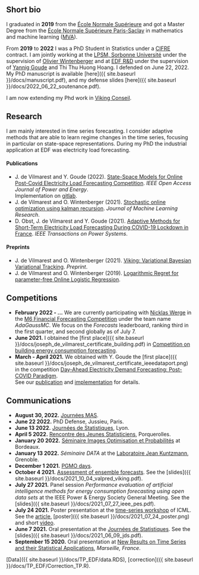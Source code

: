 ## Short bio

I graduated in **2019** from the [École Normale Supérieure](https://www.ens.fr) and got a Master Degree from the [École Normale Supérieure Paris-Saclay](https://ens-paris-saclay.fr/en/) in mathematics and machine learning ([MVA](https://www.master-mva.com/)).

From **2019** to **2022** I was a PhD Student in Statistics under a [CIFRE](https://www.enseignementsup-recherche.gouv.fr/cid22130/les-cifre.html/) contract. I am jointly working at the [LPSM, Sorbonne Université](https://www.lpsm.paris/) under the supervision of [Olivier Wintenberger](http://wintenberger.fr/) and at [EDF R&D](https://www.edf.fr/groupe-edf/inventer-l-avenir-de-l-energie/r-d-un-savoir-faire-mondial) under the supervision of [Yannig Goude](https://www.imo.universite-paris-saclay.fr/~goude/about.html) and Thi Thu Huong Hoang. I defended on June 22, 2022.\
My PhD manuscript is available [here]({{ site.baseurl }}/docs/manuscript.pdf), and my defense slides [here]({{ site.baseurl }}/docs/2022_06_22_soutenance.pdf).

I am now extending my Phd work in [Viking Conseil](http://vikingconseil.fr/).


## Research

I am mainly interested in time series forecasting. I consider adaptive methods that are able to learn regime changes in the time series, focusing in particular on state-space representations. During my PhD the industrial application at EDF was electricity load forecasting.

#### Publications

* J. de Vilmarest and Y. Goude (2022). [State-Space Models for Online Post-Covid Electricity Load Forecasting Competition](https://ieeexplore.ieee.org/document/9677626). *IEEE Open Access Journal of Power and Energy*.\
Implementation on [gitlab](https://gitlab.com/JosephdeVilmarest/state-space-post-covid-forecasting).
* J. de Vilmarest and O. Wintenberger (2021). [Stochastic online optimization using kalman recursion](https://www.jmlr.org/papers/v22/20-618.html). *Journal of Machine Learning Research*.
* D. Obst, J. de Vilmarest and Y. Goude (2021). [Adaptive Methods for Short-Term Electricity Load Forecasting During COVID-19 Lockdown in France](https://ieeexplore.ieee.org/abstract/document/9382417?casa_token=pIp_LDE7e0MAAAAA:F3lsUFypBN28V95VtTBd2NQyf7vr2hDmh77GlR4fkvmyvAprzuh5VqDV-nBS9jqIDVWHbxv2ecI6). *IEEE Transactions on Power Systems*.

#### Preprints

* J. de Vilmarest and O. Wintenberger (2021). [Viking: Variational Bayesian Variational Tracking](https://arxiv.org/abs/2104.10777). *Preprint*.
* J. de Vilmarest and O. Wintenberger (2019). [Logarithmic Regret for parameter-free Online Logistic Regression](https://arxiv.org/abs/1902.09803).


## Competitions

* **February 2022 - ...** We are currently participating with [Nicklas Werge](https://nicklaswerge.github.io/) in the [M6 Financial Forecasting Competition](https://m6competition.com/) under the team name *AdaGaussMC*. We focus on the *Forecasts* leaderboard, ranking third in the first quarter, and second globally as of July 7.
* **June 2021.** I obtained the [first place]({{ site.baseurl }}/docs/joseph_de_vilmarest_certificate_building.pdf) in [Competition on building energy consumption forecasting](http://www.gecad.isep.ipp.pt/smartgridcompetitions/).
* **March - April 2021.** We obtained with Y. Goude the [first place]({{ site.baseurl }}/docs/joseph_de_vilmarest_certificate_ieeedataport.png) in the competition [Day-Ahead Electricity Demand Forecasting: Post-COVID Paradigm](https://ieee-dataport.org/competitions/day-ahead-electricity-demand-forecasting-post-covid-paradigm).\
See our [publication](https://ieeexplore.ieee.org/document/9677626) and [implementation](https://gitlab.com/JosephdeVilmarest/state-space-post-covid-forecasting) for details.


## Communications

* **August 30, 2022.** [Journées MAS](https://mas2022.sciencesconf.org/). 
* **June 22 2022.** PhD Defense, Jussieu, Paris.
* **June 13 2022.** [Journées de Statistiques](https://jds22.sciencesconf.org/), Lyon.
* **April 5 2022.** [Rencontre des Jeunes Statisticiens](https://rjs2022.sciencesconf.org/), Porquerolles.
* **January 20 2022.** [Séminaire Images Optimisation et Probabilités](https://www.math.u-bordeaux.fr/imb/seminaire-image-optimisation-et-probabilites) at Bordeaux.
* **January 13 2022.** *Séminaire DATA* at the [Laboratoire Jean Kuntzmann](https://www-ljk.imag.fr/#header), Grenoble.
* **December 1 2021.** [PGMO days](https://www.fondation-hadamard.fr/fr/pgmo/pgmodays).
* **October 4 2021.** [Assessment of ensemble forecasts](http://wintenberger.fr/VALPRED). See the [slides]({{ site.baseurl }}/docs/2021_10_04_valpred_viking.pdf).
* **July 27 2021.** Panel session *Performance evaluation of artificial intelligence methods for energy consumption forecasting using open data sets* at the IEEE Power & Energy Society General Meeting. See the [slides]({{ site.baseurl }}/docs/2021_07_27_ieee_pes.pdf).
* **July 24 2021.** Poster presentation at the [time-series workshop](http://roseyu.com/time-series-workshop/) of ICML. See the [article](http://roseyu.com/time-series-workshop/submissions/2021/TSW-ICML2021_paper_15.pdf), [poster]({{ site.baseurl }}/docs/2021_07_24_poster.png) and short [video](https://www.youtube.com/watch?v=2jkENYgQxTA).
* **June 7 2021.** Oral presentation at the [Journées de Statistiques](https://jds2021.sciencesconf.org/). See the [slides]({{ site.baseurl }}/docs/2021_06_09_jds.pdf).
* **September 15 2020.** Oral presentation at [New Results on Time Series and their Statistical Applications](https://www.cirm-math.com/2233hybrid.html), *Marseille, France*.

[Data]({{ site.baseurl }}/docs/TP_EDF/data.RDS), [correction]({{ site.baseurl }}/docs/TP_EDF/Correction_TP.R).

